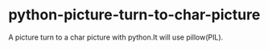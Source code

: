 # python-picture-turn-to-char-picture
A picture turn to a char picture with python.It will use pillow(PIL).
